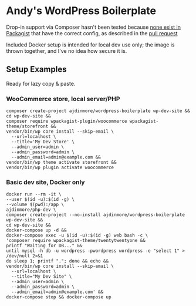 # Andy's WordPress Boilerplate

Drop-in support via Composer hasn't been tested because
[none exist in Packagist](https://packagist.org/explore/?type=type:wordpress-dropin)
that have the correct config, as described in the
[pull request](https://github.com/composer/installers/pull/265)

Included Docker setup is intended for local dev use only;
the image is thrown together, and I've no idea how secure it is.

## Setup Examples
Ready for lazy copy & paste.

### WooCommerce store, local server/PHP
```shell
composer create-project ajdinmore/wordpress-boilerplate wp-dev-site &&
cd wp-dev-site &&
composer require wpackagist-plugin/woocommerce wpackagist-theme/storefront &&
vendor/bin/wp core install --skip-email \
  --url=localhost \
  --title='My Dev Store' \
  --admin_user=admin \
  --admin_password=admin \
  --admin_email=admin@example.com &&
vendor/bin/wp theme activate storefront &&
vendor/bin/wp plugin activate woocommerce
```

### Basic dev site, Docker only
```shell
docker run --rm -it \
--user $(id -u):$(id -g) \
--volume $(pwd):/app \
ajdinmore/php-dev \
composer create-project --no-install ajdinmore/wordpress-boilerplate wp-dev-site &&
cd wp-dev-site &&
docker-compose up -d &&
docker-compose exec -u $(id -u):$(id -g) web bash -c \
'composer require wpackagist-theme/twentytwentyone &&
printf "Waiting for DB..." &&
until mysql -h db -u wordpress -pwordpress wordpress -e "select 1" > /dev/null 2>&1
do sleep 1; printf "."; done && echo &&
vendor/bin/wp core install --skip-email \
  --url=localhost \
  --title="My Dev Site" \
  --admin_user=admin \
  --admin_password=admin \
  --admin_email=admin@example.com' &&
docker-compose stop && docker-compose up
```
